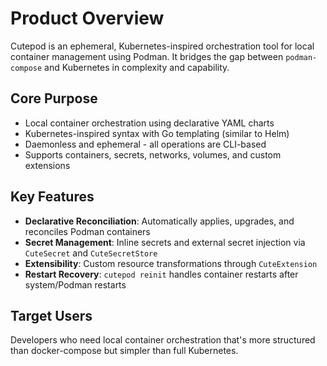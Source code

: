 # Product Overview

Cutepod is an ephemeral, Kubernetes-inspired orchestration tool for local container management using Podman. It bridges the gap between `podman-compose` and Kubernetes in complexity and capability.

## Core Purpose
- Local container orchestration using declarative YAML charts
- Kubernetes-inspired syntax with Go templating (similar to Helm)
- Daemonless and ephemeral - all operations are CLI-based
- Supports containers, secrets, networks, volumes, and custom extensions

## Key Features
- **Declarative Reconciliation**: Automatically applies, upgrades, and reconciles Podman containers
- **Secret Management**: Inline secrets and external secret injection via `CuteSecret` and `CuteSecretStore`
- **Extensibility**: Custom resource transformations through `CuteExtension`
- **Restart Recovery**: `cutepod reinit` handles container restarts after system/Podman restarts

## Target Users
Developers who need local container orchestration that's more structured than docker-compose but simpler than full Kubernetes.